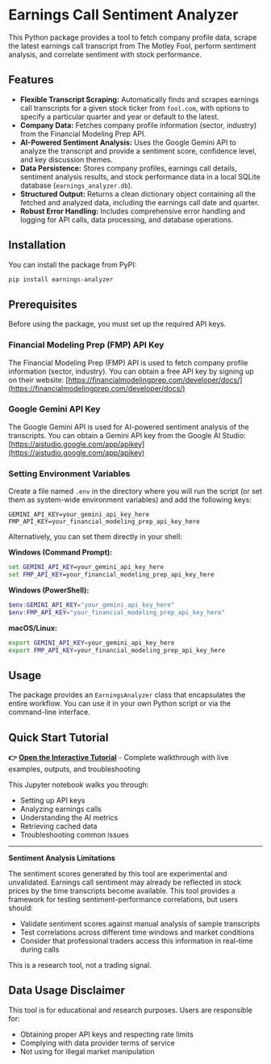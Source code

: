 # Earnings Call Sentiment Analyzer

This Python package provides a tool to fetch company profile data, scrape the latest earnings call transcript from The Motley Fool, perform sentiment analysis, and correlate sentiment with stock performance.

## Features

- **Flexible Transcript Scraping:** Automatically finds and scrapes earnings call transcripts for a given stock ticker from `fool.com`, with options to specify a particular quarter and year or default to the latest.
- **Company Data:** Fetches company profile information (sector, industry) from the Financial Modeling Prep API.
- **AI-Powered Sentiment Analysis:** Uses the Google Gemini API to analyze the transcript and provide a sentiment score, confidence level, and key discussion themes.
- **Data Persistence:** Stores company profiles, earnings call details, sentiment analysis results, and stock performance data in a local SQLite database (`earnings_analyzer.db`).
- **Structured Output:** Returns a clean dictionary object containing all the fetched and analyzed data, including the earnings call date and quarter.
- **Robust Error Handling:** Includes comprehensive error handling and logging for API calls, data processing, and database operations.

## Installation

You can install the package from PyPI:

```bash
pip install earnings-analyzer
```

## Prerequisites

Before using the package, you must set up the required API keys.

### Financial Modeling Prep (FMP) API Key

The Financial Modeling Prep (FMP) API is used to fetch company profile information (sector, industry). You can obtain a free API key by signing up on their website: [https://financialmodelingprep.com/developer/docs/](https://financialmodelingprep.com/developer/docs/)

### Google Gemini API Key

The Google Gemini API is used for AI-powered sentiment analysis of the transcripts. You can obtain a Gemini API key from the Google AI Studio: [https://aistudio.google.com/app/apikey](https://aistudio.google.com/app/apikey)

### Setting Environment Variables

Create a file named `.env` in the directory where you will run the script (or set them as system-wide environment variables) and add the following keys:

```
GEMINI_API_KEY=your_gemini_api_key_here
FMP_API_KEY=your_financial_modeling_prep_api_key_here
```

Alternatively, you can set them directly in your shell:

**Windows (Command Prompt):**
```cmd
set GEMINI_API_KEY=your_gemini_api_key_here
set FMP_API_KEY=your_financial_modeling_prep_api_key_here
```

**Windows (PowerShell):**
```powershell
$env:GEMINI_API_KEY="your_gemini_api_key_here"
$env:FMP_API_KEY="your_financial_modeling_prep_api_key_here"
```

**macOS/Linux:**
```bash
export GEMINI_API_KEY=your_gemini_api_key_here
export FMP_API_KEY=your_financial_modeling_prep_api_key_here
```

## Usage

The package provides an `EarningsAnalyzer` class that encapsulates the entire workflow. You can use it in your own Python script or via the command-line interface.

## Quick Start Tutorial

**👉 [Open the Interactive Tutorial](vignette.ipynb)** - Complete walkthrough with live examples, outputs, and troubleshooting

This Jupyter notebook walks you through:
- Setting up API keys
- Analyzing earnings calls
- Understanding the AI metrics
- Retrieving cached data
- Troubleshooting common issues

---

**Sentiment Analysis Limitations**

The sentiment scores generated by this tool are experimental and unvalidated. Earnings call sentiment may already be reflected in stock prices by the time transcripts become available. This tool provides a framework for testing sentiment-performance correlations, but users should:

- Validate sentiment scores against manual analysis of sample transcripts
- Test correlations across different time windows and market conditions  
- Consider that professional traders access this information in real-time during calls

This is a research tool, not a trading signal.

## Data Usage Disclaimer
This tool is for educational and research purposes. Users are responsible for:
- Obtaining proper API keys and respecting rate limits
- Complying with data provider terms of service  
- Not using for illegal market manipulation

